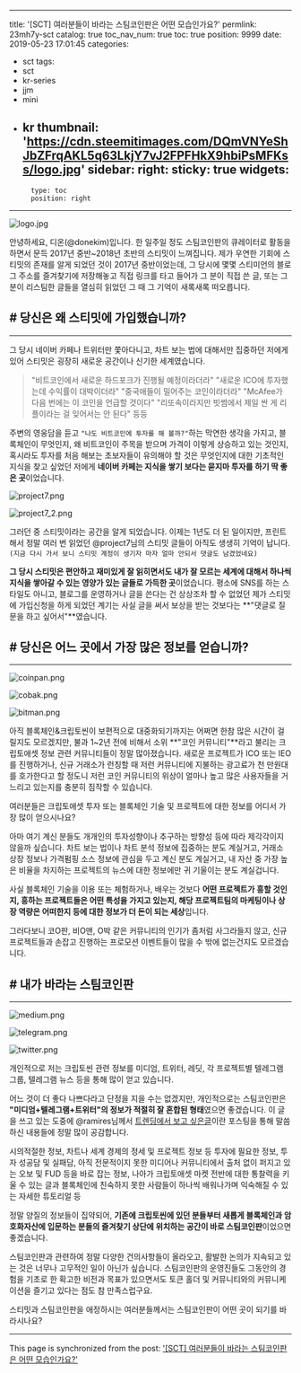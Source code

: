 
---
title: '[SCT] 여러분들이 바라는 스팀코인판은 어떤 모습인가요?'
permlink: 23mh7y-sct
catalog: true
toc_nav_num: true
toc: true
position: 9999
date: 2019-05-23 17:01:45
categories:
- sct
tags:
- sct
- kr-series
- jjm
- mini
- kr
thumbnail: 'https://cdn.steemitimages.com/DQmVNYeShJbZFrqAKL5q63LkjY7vJ2FPFHkX9hbiPsMFKss/logo.jpg'
sidebar:
    right:
        sticky: true
widgets:
    -
        type: toc
        position: right
---


![logo.jpg](https://cdn.steemitimages.com/DQmVNYeShJbZFrqAKL5q63LkjY7vJ2FPFHkX9hbiPsMFKss/logo.jpg)

안녕하세요, 디온(@donekim)입니다. 한 일주일 정도 스팀코인판의 큐레이터로 활동을 하면서 문득 2017년 중반~2018년 초반의 스티밋이 느껴집니다. 제가 우연한 기회에 스티밋의 존재를 알게 되었던 것이 2017년 중반이었는데, 그 당시에 몇몇 스티미언의 블로그 주소를 즐겨찾기에 저장해놓고 직접 링크를 타고 들어가 그 분이 직접 쓴 글, 또는 그 분이 리스팀한 글들을 열심히 읽었던 그 때 그 기억이 새록새록 떠오릅니다.

## # 당신은 왜 스티밋에 가입했습니까?
---
그 당시 네이버 카페나 트위터만 쫓아다니고, 차트 보는 법에 대해서만 집중하던 저에게 있어 스티밋은 굉장히 새로운 공간이나 신기한 세계였습니다.

> "비트코인에서 새로운 하드포크가 진행될 예정이라더라"
> "새로운 ICO에 투자했는데 수익률이 대박이더라"
> "중국애들이 밀어주는 코인이라더라" 
> "McAfee가 다음 번에는 이 코인을 언급할 것이다" 
> "리또속이라지만 빗썸에서 제일 싼 게 리플이라는 걸 잊어서는 안 된다" 등등

주변의 영웅담을 듣고 `"나도 비트코인에 투자를 해 볼까?"`하는 막연한 생각을 가지고, 블록체인이 무엇인지, 왜 비트코인이 주목을 받으며 가격이 이렇게 상승하고 있는 것인지, 혹시라도 투자를 처음 해보는 초보자들이 유의해야 할 것은 무엇인지에 대한 기초적인 지식을 찾고 싶었던 저에게 **네이버 카페는 지식을 쌓기 보다는 묻지마 투자를 하기 딱 좋은 곳**이었습니다. 

![project7.png](https://cdn.steemitimages.com/DQmQUvKPzPkXzjpd2aXidzNNd3ico1JFsKJKZoo3QDHLSBx/project7.png)

![project7_2.png](https://cdn.steemitimages.com/DQmXh3zuQ64VCvFakFjf5hNSq3scgrJr8E7Uzp8wpRh1tf6/project7_2.png)

그러던 중 스티밋이라는 공간을 알게 되었습니다. 이제는 1년도 더 된 일이지만, 프린트해서 정말 여러 번 읽었던 @project7님의 스티밋 글들이 아직도 생생히 기억이 납니다. `(지금 다시 가서 보니 스티밋 계정이 생기자 마자 얼마 안되서 댓글도 남겼었네요)` 

**그 당시 스티밋은 편안하고 재미있게 잘 읽히면서도 내가 잘 모르는 세계에 대해서 하나씩 지식을 쌓아갈 수 있는 영양가 있는 글들로 가득한 곳**이었습니다. 평소에 SNS를 하는 스타일도 아니고, 블로그를 운영하거나 글을 쓴다는 건 상상조차 할 수 없었던 제가 스티밋에 가입신청을 하게 되었던 계기는 사실 글을 써서 보상을 받는 것보다는 **"댓글로 질문을 하고 싶어서"**였습니다. 

## # 당신은 어느 곳에서 가장 많은 정보를 얻습니까?
---
![coinpan.png](https://cdn.steemitimages.com/DQmTZhMUj7ziE4pWMiANQwhMfH1uJpJEpJuqobNstA49pBh/coinpan.png)

![cobak.png](https://cdn.steemitimages.com/DQmPg32K8ja3km7UmTtjHoE72x3Xsk8eGwNZWLwC8tYx386/cobak.png)

![bitman.png](https://cdn.steemitimages.com/DQmWvLd8urXh26yftaCvkLxCWJFBRCd8eurXxAvXE1i4hMB/bitman.png)

아직 블록체인&크립토씬이 보편적으로 대중화되기까지는 어쩌면 한참 많은 시간이 걸릴지도 모르겠지만, 불과 1~2년 전에 비해서 소위 **"코인 커뮤니티"**라고 불리는 크립토애셋 정보 관련 커뮤니티들이 정말 많아졌습니다. 새로운 프로젝트가 ICO 또는 IEO를 진행하거나, 신규 거래소가 런칭할 때 저런 커뮤니티에 지불하는 광고료가 천 만원대를 호가한다고 할 정도니 저런 코인 커뮤니티의 위상이 얼마나 높고 많은 사용자들을 거느리고 있는지를 충분히 짐작할 수 있습니다. 

여러분들은 크립토애셋 투자 또는 블록체인 기술 및 프로젝트에 대한 정보를 어디서 가장 많이 얻으시나요?

아마 여기 계신 분들도 개개인의 투자성향이나 추구하는 방향성 등에 따라 제각각이지 않을까 싶습니다. 차트 보는 법이나 차트 분석 정보에 집중하는 분도 계실거고, 거래소 상장 정보나 가격펌핑 소스 정보에 관심을 두고 계신 분도 계실거고, 내 자산 중 가장 높은 비율을 차지하는 프로젝트의 뉴스에 대한 정보에만 귀 기울이는 분도 계실겁니다.

사실 블록체인 기술을 이용 또는 체험하거나, 배우는 것보다 **어떤 프로젝트가 흥할 것인지, 흥하는 프로젝트들은 어떤 특성을 가지고 있는지, 해당 프로젝트팀의 마케팅이나 상장 역량은 어떠한지 등에 대한 정보가 더 돈이 되는 세상**입니다. 

그러다보니 코O판, 비O맨, O박 같은 커뮤니티의 인기가 좀처럼 사그라들지 않고, 신규 프로젝트들과 손잡고 진행하는 프로모션 이벤트들이 많을 수 밖에 없는건지도 모르겠습니다.

## # 내가 바라는 스팀코인판
---

![medium.png](https://cdn.steemitimages.com/DQmPq74VPrkNfjxjybDU7nAnmiF4wmerdYzmxFjDHELCVQK/medium.png)

![telegram.png](https://cdn.steemitimages.com/DQmNk3HSxE9bPodhUhehXuQTJxD9ysykkVFevhhsCQuNhVy/telegram.png)

![twitter.png](https://cdn.steemitimages.com/DQmRfKCkhuyMQksqQZK9gwJkpWwqhJFq9EZjEHwU2uJNSuC/twitter.png)

개인적으로 저는 크립토씬 관련 정보를 미디엄, 트위터, 레딧, 각 프로젝트별 텔레그램 그룹, 텔레그램 뉴스 등을 통해 많이 얻고 있습니다. 

어느 것이 더 좋다 나쁘다라고 단정을 지을 수는 없겠지만, 개인적으로는 스팀코인판은 **"미디엄+텔레그램+트위터"의 정보가 적절히 잘 혼합된 형태**였으면 좋겠습니다. 이 글을 쓰고 있는 도중에 @ramires님께서 [트렌딩에서 보고 싶은글](https://www.steemcoinpan.com/sct/@ramires/23gvnj)이란 포스팅을 통해 말씀하신 내용들에 정말 많이 공감합니다. 

시의적절한 정보, 차트나 세계 경제의 정세 및 프로젝트 정보 등 투자에 필요한 정보, 투자 성공담 및 실패담, 아직 전문적이지 못한 미디어나 커뮤니티에서 출처 없이 퍼지고 있는 오보 및 FUD 등을 바로 잡는 정보, 나아가 크립토애셋 마켓 전반에 대한 통찰력을 키울 수 있는 글과 블록체인에 친숙하지 못한 사람들이 하나씩 배워나가며 익숙해질 수 있는 자세한 튜토리얼 등 


정말 양질의 정보들이 집약되어, **기존에 크립토씬에 있던 분들부터 새롭게 블록체인과 암호화자산에 입문하는 분들의 즐겨찾기 상단에 위치하는 공간이 바로 스팀코인판**이었으면 좋겠습니다.

스팀코인판과 관련하여 정말 다양한 건의사항들이 올라오고, 활발한 논의가 지속되고 있는 것은 너무나 고무적인 일이 아닌가 싶습니다. 스팀코인판의 운영진들도 그동안의 경험을 기초로 한 확고한 비전과 목표가 있으면서도 토큰 홀더 및 커뮤니티와의 커뮤니케이션을 즐기고 있다는 점도 참 만족스럽구요.

스티밋과 스팀코인판을 애정하시는 여러분들께서는 스팀코인판이 어떤 곳이 되기를 바라시나요?

- - -

This page is synchronized from the post: ['[SCT] 여러분들이 바라는 스팀코인판은 어떤 모습인가요?'](https://steemit.com/@donekim/23mh7y-sct)
